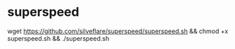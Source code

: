 # superspeed
wget https://github.com/silveflare/superspeed/superspeed.sh && chmod +x superspeed.sh && ./superspeed.sh
